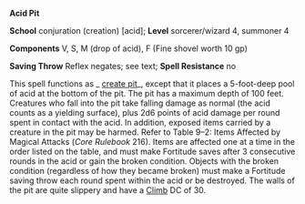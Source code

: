  **Acid Pit**

**School** conjuration (creation) [acid]; **Level** sorcerer/wizard 4, summoner 4

**Components** V, S, M (drop of acid), F (Fine shovel worth 10 gp)

**Saving Throw** Reflex negates; see text; **Spell Resistance** no

This spell functions as _ [create pit](createPit#_create-pit-)_, except that it places a 5-foot-deep pool of acid at the bottom of the pit. The pit has a maximum depth of 100 feet. Creatures who fall into the pit take falling damage as normal (the acid counts as a yielding surface), plus 2d6 points of acid damage per round spent in contact with the acid. In addition, exposed items carried by a creature in the pit may be harmed. Refer to Table 9–2: Items Affected by Magical Attacks (_Core Rulebook_ 216). Items are affected one at a time in the order listed on the table, and must make Fortitude saves after 3 consecutive rounds in the acid or gain the broken condition. Objects with the broken condition (regardless of how they became broken) must make a Fortitude saving throw each round spent within the acid or be destroyed. The walls of the pit are quite slippery and have a [Climb](../../skills/climb#_climb) DC of 30.

